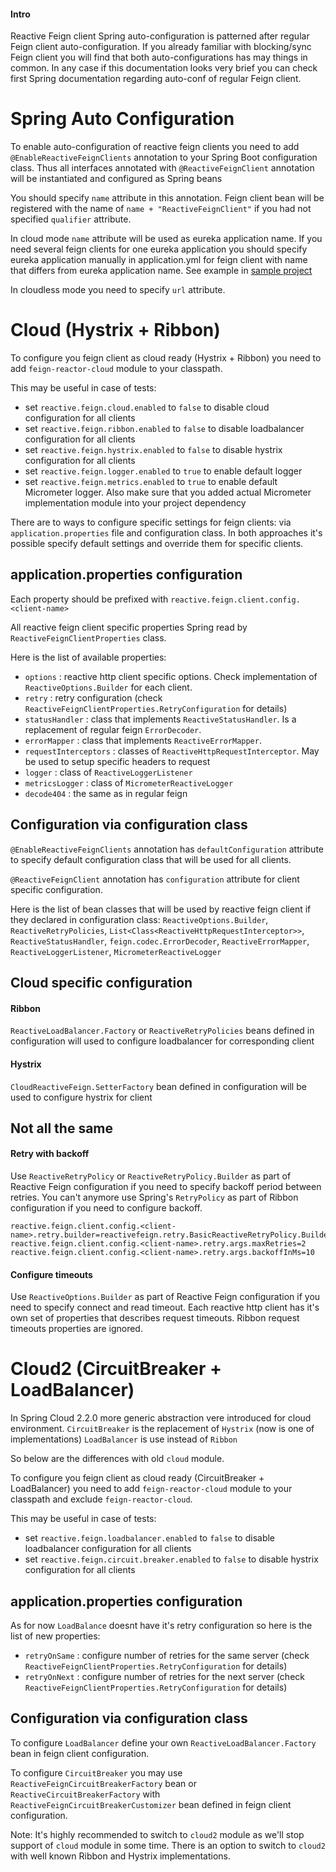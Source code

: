 #### Intro
Reactive Feign client Spring auto-configuration is patterned after regular Feign client auto-configuration.
If you already familiar with blocking/sync Feign client you will find that both auto-configurations has may things in common.
In any case if this documentation looks very brief you can check first Spring documentation regarding auto-conf of regular Feign client.   

# Spring Auto Configuration

To enable auto-configuration of reactive feign clients you need to add `@EnableReactiveFeignClients` annotation to 
your Spring Boot configuration class.
Thus all interfaces annotated with `@ReactiveFeignClient` annotation will be instantiated and configured as Spring beans

You should specify `name` attribute in this annotation. Feign client bean will be registered with the name of `name + "ReactiveFeignClient"`
if you had not specified `qualifier` attribute.

In cloud mode `name` attribute will be used as eureka application name. 
If you need several feign clients for one eureka application 
you should specify eureka application manually in application.yml for feign client with name 
that differs from eureka application name.
See example in [sample project](https://github.com/kptfh/feign-reactive-sample/blob/master/feign/src/main/resources/application.yml)

In cloudless mode you need to specify `url` attribute.

# Cloud (Hystrix + Ribbon)

To configure you feign client as cloud ready (Hystrix + Ribbon) you need to add 
`feign-reactor-cloud` module to your classpath.

This may be useful in case of tests:
- set `reactive.feign.cloud.enabled` to `false` to disable cloud configuration for all clients
- set `reactive.feign.ribbon.enabled` to `false` to disable loadbalancer configuration for all clients 
- set `reactive.feign.hystrix.enabled` to `false` to disable hystrix configuration for all clients 
- set `reactive.feign.logger.enabled` to `true` to enable default logger
- set `reactive.feign.metrics.enabled` to `true` to enable default Micrometer logger. 
  Also make sure that you added actual Micrometer implementation module into your project dependency 

There are to ways to configure specific settings for feign clients: 
via `application.properties` file and configuration class. In both approaches it's possible specify default settings 
and override them for specific clients.

## application.properties configuration
Each property should be prefixed with `reactive.feign.client.config.<client-name>`

All reactive feign client specific properties Spring read by  ``ReactiveFeignClientProperties`` class.

Here is the list of available properties:
- `options` : reactive http client specific options. Check implementation of `ReactiveOptions.Builder` for each client.
- `retry` : retry configuration (check `ReactiveFeignClientProperties.RetryConfiguration` for details)      
- `statusHandler` : class that implements `ReactiveStatusHandler`. Is a replacement of regular feign `ErrorDecoder`.  
- `errorMapper` : class that implements `ReactiveErrorMapper`. 
- `requestInterceptors` : classes of `ReactiveHttpRequestInterceptor`. May be used to setup specific headers to request
- `logger` : class of `ReactiveLoggerListener`
- `metricsLogger` : class of `MicrometerReactiveLogger`
- `decode404` : the same as in regular feign

## Configuration via configuration class
`@EnableReactiveFeignClients` annotation has `defaultConfiguration` attribute to specify default configuration class that will be used for all clients.

`@ReactiveFeignClient` annotation has `configuration` attribute for client specific configuration.

Here is the list of bean classes that will be used by reactive feign client if they declared in configuration class:
`ReactiveOptions.Builder`, `ReactiveRetryPolicies`, `List<Class<ReactiveHttpRequestInterceptor>>`, `ReactiveStatusHandler`,
`feign.codec.ErrorDecoder`, `ReactiveErrorMapper`, `ReactiveLoggerListener`, `MicrometerReactiveLogger`

## Cloud specific configuration

#### Ribbon
`ReactiveLoadBalancer.Factory` or `ReactiveRetryPolicies` beans defined in configuration will used to configure loadbalancer for corresponding client

#### Hystrix
`CloudReactiveFeign.SetterFactory` bean defined in configuration will be used to configure hystrix for client

## Not all the same
#### Retry with backoff
Use `ReactiveRetryPolicy` or `ReactiveRetryPolicy.Builder` as part of Reactive Feign configuration 
  if you need to specify backoff period between retries.
  You can't anymore use Spring's `RetryPolicy` as part of Ribbon configuration if you need to configure backoff.
```
reactive.feign.client.config.<client-name>.retry.builder=reactivefeign.retry.BasicReactiveRetryPolicy.Builder
reactive.feign.client.config.<client-name>.retry.args.maxRetries=2
reactive.feign.client.config.<client-name>.retry.args.backoffInMs=10
```
#### Configure timeouts
Use `ReactiveOptions.Builder` as part of Reactive Feign configuration if you need to specify connect and read timeout.
  Each reactive http client has it's own set of properties that describes request timeouts.
  Ribbon request timeouts properties are ignored. 
     
# Cloud2 (CircuitBreaker + LoadBalancer)

In Spring Cloud  2.2.0 more generic abstraction vere introduced for cloud environment. 
`CircuitBreaker` is the replacement of `Hystrix` (now is one of implementations)
`LoadBalancer` is use instead of `Ribbon`

So below are the differences with old `cloud` module.

To configure you feign client as cloud ready (CircuitBreaker + LoadBalancer) you need to add 
`feign-reactor-cloud` module to your classpath and exclude `feign-reactor-cloud`.

This may be useful in case of tests:
- set `reactive.feign.loadbalancer.enabled` to `false` to disable loadbalancer configuration for all clients 
- set `reactive.feign.circuit.breaker.enabled` to `false` to disable hystrix configuration for all clients 

## application.properties configuration

As for now `LoadBalance` doesnt have it's retry configuration so here is the list of new properties:
- `retryOnSame` : configure number of retries for the same server (check `ReactiveFeignClientProperties.RetryConfiguration` for details) 
- `retryOnNext` : configure number of retries for the next server (check `ReactiveFeignClientProperties.RetryConfiguration` for details)

## Configuration via configuration class

To configure `LoadBalancer` define your own `ReactiveLoadBalancer.Factory` bean in feign client configuration.

To configure `CircuitBreaker` you may use `ReactiveFeignCircuitBreakerFactory` bean 
or `ReactiveCircuitBreakerFactory` with `ReactiveFeignCircuitBreakerCustomizer` bean defined in feign client configuration.

Note: It's highly recommended to switch to `cloud2` module as we'll stop support of `cloud` module in some time.
There is an option to switch to `cloud2` with well known Ribbon and Hystrix implementations.   
     